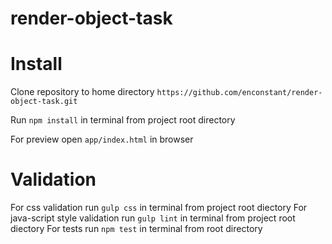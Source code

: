 # render-object-task

# Install

Clone repository to home directory 
`https://github.com/enconstant/render-object-task.git`

Run `npm install` in terminal from project root directory 

For preview open `app/index.html` in browser

# Validation

For css validation run `gulp css` in terminal from project root diectory 
For java-script style validation run `gulp lint` in terminal from project root diectory 
For tests run `npm test` in terminal from root directory



